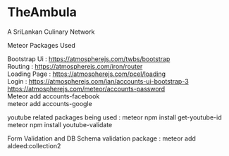 # TheAmbula
A SriLankan Culinary Network 


Meteor Packages Used 

Bootstrap Ui : https://atmospherejs.com/twbs/bootstrap </br>
Routing : https://atmospherejs.com/iron/router </br>
Loading Page : https://atmospherejs.com/pcel/loading </br>
Login :  https://atmospherejs.com/ian/accounts-ui-bootstrap-3 </br>
         https://atmospherejs.com/meteor/accounts-password </br>
         Meteor add accounts-facebook </br>
         meteor add accounts-google

youtube related packages being used :
    meteor npm install get-youtube-id
    meteor npm install youtube-validate

Form Validation and DB Schema validation package :
    meteor add aldeed:collection2